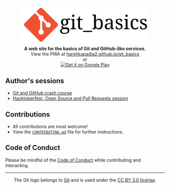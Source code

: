 <p align="center">
	<img src="./src/static/img/git_basics_logo.svg" alt="git_basics" width="80%">
	<br>
	<b>A web site for the basics of Git and GitHub-like services.</b>
	<br>
	View the PWA at <a href="https://harshkapadia2.github.io/git_basics/">harshkapadia2.github.io/git_basics</a>
	<br>
	or
	<br>
	<a href="https://play.google.com/store/apps/details?id=com.harsh_kapadia.git_basics">
		<img alt="Get it on Google Play" src="https://play.google.com/intl/en_us/badges/static/images/badges/en_badge_web_generic.png" width="20%">
	</a>
</p>

## Author's sessions

- [Git and GitHub crash course](https://www.youtube.com/watch?v=HF12-91iazM)
- [Hacktoberfest, Open Source and Pull Requests session](https://www.youtube.com/watch?v=uJdFNksgKJA)

## Contributions

- All contributions are most welcome!
- View the [`CONTRIBUTING.md`](CONTRIBUTING.md) file for further instructions.

## Code of Conduct

Please be mindful of the [Code of Conduct](CODE_OF_CONDUCT.md) while contributing and interacting.

---

<p align="center">
	The Git logo belongs to <a href="https://www.git-scm.com/">Git</a> and is used under the <a href="https://creativecommons.org/licenses/by/3.0/deed.en">CC BY 3.0 license</a>.
</p>
